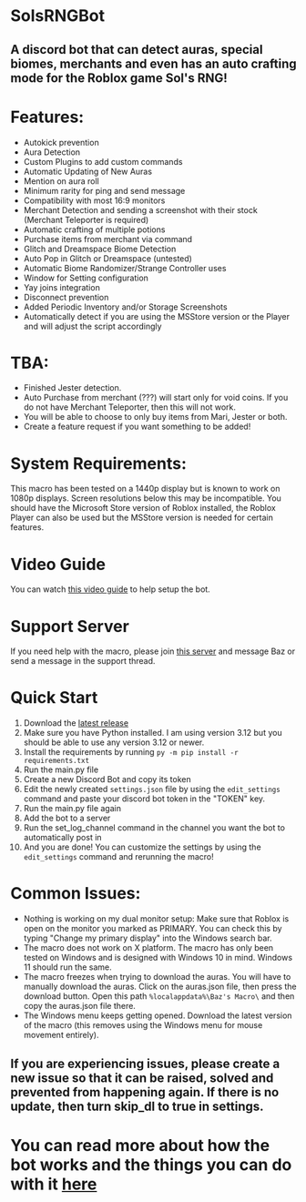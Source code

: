 # SolsRNGBot
## A discord bot that can detect auras, special biomes, merchants and even has an auto crafting mode for the Roblox game Sol's RNG!
# Features:
- Autokick prevention
- Aura Detection
- Custom Plugins to add custom commands
- Automatic Updating of New Auras
- Mention on aura roll
- Minimum rarity for ping and send message
- Compatibility with most 16:9 monitors
- Merchant Detection and sending a screenshot with their stock (Merchant Teleporter is required)
- Automatic crafting of multiple potions
- Purchase items from merchant via command
- Glitch and Dreamspace Biome Detection
- Auto Pop in Glitch or Dreamspace (untested)
- Automatic Biome Randomizer/Strange Controller uses
- Window for Setting configuration
- Yay joins integration
- Disconnect prevention
- Added Periodic Inventory and/or Storage Screenshots
- Automatically detect if you are using the MSStore version or the Player and will adjust the script accordingly

# TBA:
- Finished Jester detection.
- Auto Purchase from merchant (???) will start only for void coins. If you do not have Merchant Teleporter, then this will not work.
- You will be able to choose to only buy items from Mari, Jester or both.
- Create a feature request if you want something to be added!

# System Requirements:
This macro has been tested on a 1440p display but is known to work on 1080p displays. Screen resolutions below this may be incompatible.
You should have the Microsoft Store version of Roblox installed, the Roblox Player can also be used but the MSStore version is needed for certain features.

# Video Guide
You can watch [this video guide](https://youtu.be/AKva_0biJuk) to help setup the bot.

# Support Server
If you need help with the macro, please join [this server](https://discord.com/invite/y6NV89Na) and message Baz or send a message in the support thread.

# Quick Start
1. Download the [latest release](https://github.com/bazthedev/SolsRNGBot/releases/latest)
2. Make sure you have Python installed. I am using version 3.12 but you should be able to use any version 3.12 or newer.
3. Install the requirements by running `py -m pip install -r requirements.txt`
4. Run the main.py file
5. Create a new Discord Bot and copy its token
6. Edit the newly created `settings.json` file by using the `edit_settings` command and paste your discord bot token in the "TOKEN" key.
7. Run the main.py file again
8. Add the bot to a server
9. Run the set_log_channel command in the channel you want the bot to automatically post in
10. And you are done! You can customize the settings by using the `edit_settings` command and rerunning the macro!

# Common Issues:
- Nothing is working on my dual monitor setup: Make sure that Roblox is open on the monitor you marked as PRIMARY. You can check this by typing "Change my primary display" into the Windows search bar.
- The macro does not work on X platform. The macro has only been tested on Windows and is designed with Windows 10 in mind. Windows 11 should run the same.
- The macro freezes when trying to download the auras. You will have to manually download the auras. Click on the auras.json file, then press the download button. Open this path `%localappdata%\Baz's Macro\` and then copy the auras.json file there.
- The Windows menu keeps getting opened. Download the latest version of the macro (this removes using the Windows menu for mouse movement entirely).
## If you are experiencing issues, please create a new issue so that it can be raised, solved and prevented from happening again. If there is no update, then turn skip_dl to true in settings.

# You can read more about how the bot works and the things you can do with it [here](https://github.com/bazthedev/SolsRNGBot/wiki)
